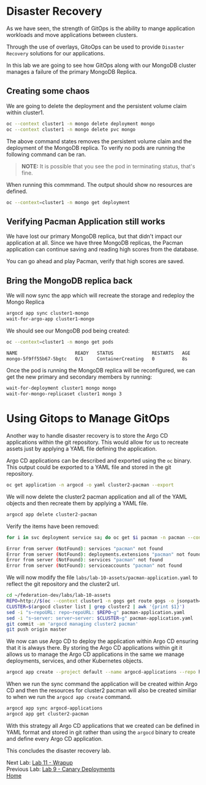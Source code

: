 # Disaster Recovery

As we have seen, the strength of GitOps is the ability to mange application workloads and move applications between clusters.

Through the use of overlays, GitoOps can be used to provide `Disaster Recovery` solutions for our applications.

In this lab we are going to see how GitOps along with our MongoDB cluster manages a failure of the primary MongoDB Replica.

## Creating some chaos
We are going to delete the deployment and the persistent volume claim within cluster1.

~~~sh
oc --context cluster1 -n mongo delete deployment mongo
oc --context cluster1 -n mongo delete pvc mongo
~~~

The above command states removes the persistent volume claim and the deployment of the MongoDB replica. To verify
no pods are running the following command can be ran.

> **NOTE:** It is possible that you see the pod in terminating status, that's fine.

When running this commmand. The output should show no resources are defined.

~~~sh
oc --context=cluster1 -n mongo get deployment
~~~

## Verifying Pacman Application still works

We have lost our primary MongoDB replica, but that didn't impact our application at all. Since we have three MongoDB replicas, the Pacman application can continue saving and reading high scores from the database.

You can go ahead and play Pacman, verify that high scores are saved.

## Bring the MongoDB replica back
We will now sync the app which will recreate the storage and redeploy the Mongo Replica
~~~sh
argocd app sync cluster1-mongo
wait-for-argo-app cluster1-mongo
~~~

We should see our MongoDB pod being created:

~~~sh 
oc --context=cluster1 -n mongo get pods

NAME                     READY   STATUS              RESTARTS   AGE
mongo-5f9ff55b67-5bgtc   0/1     ContainerCreating   0          8s
~~~

Once the pod is running the MongoDB replica will be reconfigured, we can get the new primary and secondary members by running:

~~~sh
wait-for-deployment cluster1 mongo mongo
wait-for-mongo-replicaset cluster1 mongo 3
~~~

# Using Gitops to Manage GitOps

Another way to handle disaster recovery is to store the Argo CD applications within the git repository. This would allow for us to recreate assets just by applying a YAML file defining the application.

Argo CD applications can be described and exported using the `oc` binary. This output could be exported to a YAML file and stored in the git repository.

~~~sh
oc get application -n argocd -o yaml cluster2-pacman --export
~~~

We will now delete the cluster2 pacman application and all of the YAML objects and then recreate them by applying a YAML file.

~~~sh
argocd app delete cluster2-pacman
~~~

Verify the items have been removed:

~~~sh
for i in svc deployment service sa; do oc get $i pacman -n pacman --context cluster2; done

Error from server (NotFound): services "pacman" not found
Error from server (NotFound): deployments.extensions "pacman" not found
Error from server (NotFound): services "pacman" not found
Error from server (NotFound): serviceaccounts "pacman" not found
~~~

We will now modify the file `labs/lab-10-assets/pacman-application.yaml` to reflect the git repository and the cluster2 url.

~~~sh
cd ~/federation-dev/labs/lab-10-assets
REPO=http://$(oc --context cluster1 -n gogs get route gogs -o jsonpath='{.spec.host}')/student/federation-dev.git
CLUSTER=$(argocd cluster list | grep cluster2 | awk '{print $1}')
sed -i "s~repoURL: repo~repoURL: $REPO~g" pacman-application.yaml
sed -i "s~server: server~server: $CLUSTER~g" pacman-application.yaml
git commit -am 'argocd managing cluster2 pacman'
git push origin master
~~~~

We now can use Argo CD to deploy the application within Argo CD ensuring that it is always there. By storing the Argo CD applications within git it allows us to manage the Argo CD applications in the same we manage deployments, services, and other Kubernetes objects.

~~~sh
argocd app create --project default --name argocd-applications --repo http://$(oc --context cluster1 -n gogs get route gogs -o jsonpath='{.spec.host}')/student/federation-dev.git --path labs/lab-10-assets --dest-server $(argocd cluster list | grep cluster1 | awk '{print $1}') --dest-namespace argocd --revision master --sync-policy automated
~~~

When we run the sync command the application will be created within Argo CD and then the resources for cluster2 pacman will also be created similiar to when we run the `argocd app create` command.
~~~sh
argocd app sync argocd-applications
argocd app get cluster2-pacman
~~~

With this strategy all Argo CD applications that we created can be defined in YAML format and stored in git rather than using the `argocd` binary to create and define every Argo CD application.

This concludes the disaster recovery lab.

Next Lab: [Lab 11 - Wrapup](./11.md)<br>
Previous Lab: [Lab 9 - Canary Deployments](./9.md)<br>
[Home](./README.md)
